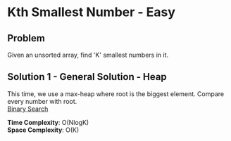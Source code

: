 # Kth Smallest Number - Easy

## Problem
Given an unsorted array, find 'K' smallest numbers in it.

## Solution 1 - General Solution - Heap
This time, we use a max-heap where root is the biggest element. Compare every number with root. <br>
[Binary Search](https://github.com/jecjung520/Algorithm/blob/main/Two%20Pointers/Pair%20with%20Target%20Sum%20-%20Easy/targetSum1.cc)

**Time Complexity**: O(NlogK) <br>
**Space Complexity**: O(K)